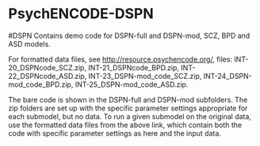 # PsychENCODE-DSPN
#DSPN
Contains demo code for DSPN-full and DSPN-mod, SCZ, BPD and ASD models.

For formatted data files, see http://resource.psychencode.org/, files: INT-20_DSPNcode_SCZ.zip, INT-21_DSPNcode_BPD.zip, INT-22_DSPNcode_ASD.zip, INT-23_DSPN-mod_code_SCZ.zip, INT-24_DSPN-mod_code_BPD.zip, INT-25_DSPN-mod_code_ASD.zip.

The bare code is shown in the DSPN-full and DSPN-mod subfolders. The zip folders are set up with the specific parameter settings appropriate for each submodel, but no data.  To run a given submodel on the original data, use the formatted data files from the above link, which contain both the code with specific parameter settings as here and the input data.
